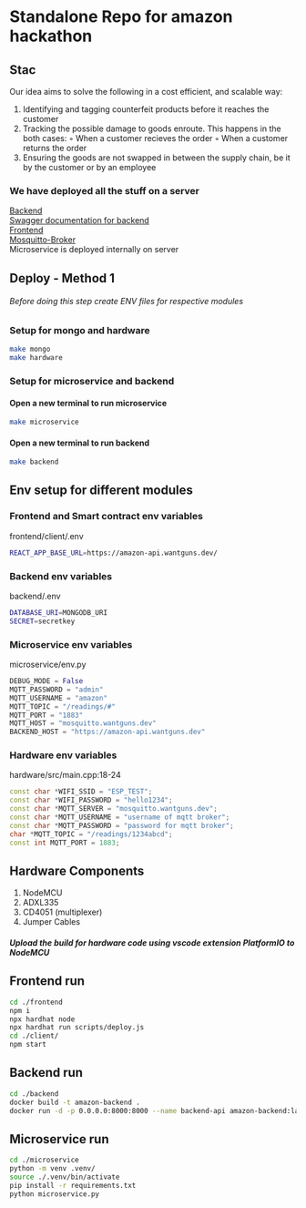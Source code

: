 # Standalone Repo for amazon hackathon
## Stac
Our idea aims to solve the following in a cost efficient, and scalable way:
1. Identifying and tagging counterfeit products before it reaches the customer
2. Tracking the possible damage to goods enroute. This happens in the both cases:
   ◦ When a customer recieves the order
   ◦ When a customer returns the order
3. Ensuring the goods are not swapped in between the supply chain, be it by the customer or by an
   employee

### We have deployed all the stuff on a server
[Backend](https://amazon-api.wantguns.dev)  
[Swagger documentation for backend](https://amazon-api.wantguns.dev/api)  
[Frontend](https://amazon-frontend.wantguns.dev)  
[Mosquitto-Broker](https://mosquitto.wantguns.dev)  
Microservice is deployed internally on server

## Deploy - Method 1
###### Before doing this step create ENV files for respective modules

### Setup for mongo and hardware
```bash
make mongo
make hardware
```
### Setup for microservice and backend
#### Open a new terminal to run microservice
```bash
make microservice
```
#### Open a new terminal to run backend
```bash
make backend
```

## Env setup for different modules
### Frontend and Smart contract env variables
frontend/client/.env
```bash
REACT_APP_BASE_URL=https://amazon-api.wantguns.dev/
```

### Backend env variables
backend/.env
```bash
DATABASE_URI=MONGODB_URI
SECRET=secretkey
```

### Microservice env variables
microservice/env.py
```python
DEBUG_MODE = False
MQTT_PASSWORD = "admin"
MQTT_USERNAME = "amazon"
MQTT_TOPIC = "/readings/#"
MQTT_PORT = "1883"
MQTT_HOST = "mosquitto.wantguns.dev"
BACKEND_HOST = "https://amazon-api.wantguns.dev"
```

### Hardware env variables
hardware/src/main.cpp:18-24
```cpp
const char *WIFI_SSID = "ESP_TEST";
const char *WIFI_PASSWORD = "hello1234";
const char *MQTT_SERVER = "mosquitto.wantguns.dev";
const char *MQTT_USERNAME = "username of mqtt broker";
const char *MQTT_PASSWORD = "password for mqtt broker";
char *MQTT_TOPIC = "/readings/1234abcd";
const int MQTT_PORT = 1883;
```
## Hardware Components
1. NodeMCU
2. ADXL335
3. CD4051 (multiplexer)
4. Jumper Cables
##### Upload the build for hardware code using vscode extension PlatformIO to NodeMCU

## Frontend run
```bash
cd ./frontend
npm i
npx hardhat node
npx hardhat run scripts/deploy.js
cd ./client/
npm start
```

## Backend run
```bash
cd ./backend
docker build -t amazon-backend .
docker run -d -p 0.0.0.0:8000:8000 --name backend-api amazon-backend:latest
```
## Microservice run
```bash
cd ./microservice 
python -m venv .venv/
source ./.venv/bin/activate
pip install -r requirements.txt
python microservice.py
```



